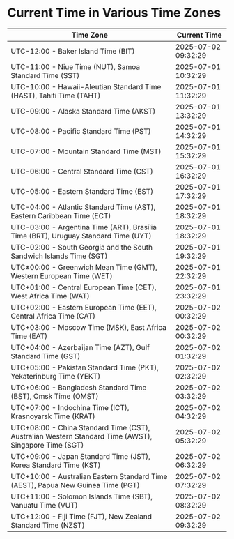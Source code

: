 # Current Time in Various Time Zones

| Time Zone | Current Time |
|-----------|--------------|
| UTC-12:00 - Baker Island Time (BIT) | 2025-07-02 09:32:29 |
| UTC-11:00 - Niue Time (NUT), Samoa Standard Time (SST) | 2025-07-01 10:32:29 |
| UTC-10:00 - Hawaii-Aleutian Standard Time (HAST), Tahiti Time (TAHT) | 2025-07-01 11:32:29 |
| UTC-09:00 - Alaska Standard Time (AKST) | 2025-07-01 13:32:29 |
| UTC-08:00 - Pacific Standard Time (PST) | 2025-07-01 14:32:29 |
| UTC-07:00 - Mountain Standard Time (MST) | 2025-07-01 15:32:29 |
| UTC-06:00 - Central Standard Time (CST) | 2025-07-01 16:32:29 |
| UTC-05:00 - Eastern Standard Time (EST) | 2025-07-01 17:32:29 |
| UTC-04:00 - Atlantic Standard Time (AST), Eastern Caribbean Time (ECT) | 2025-07-01 18:32:29 |
| UTC-03:00 - Argentina Time (ART), Brasília Time (BRT), Uruguay Standard Time (UYT) | 2025-07-01 18:32:29 |
| UTC-02:00 - South Georgia and the South Sandwich Islands Time (SGT) | 2025-07-01 19:32:29 |
| UTC±00:00 - Greenwich Mean Time (GMT), Western European Time (WET) | 2025-07-01 22:32:29 |
| UTC+01:00 - Central European Time (CET), West Africa Time (WAT) | 2025-07-01 23:32:29 |
| UTC+02:00 - Eastern European Time (EET), Central Africa Time (CAT) | 2025-07-02 00:32:29 |
| UTC+03:00 - Moscow Time (MSK), East Africa Time (EAT) | 2025-07-02 00:32:29 |
| UTC+04:00 - Azerbaijan Time (AZT), Gulf Standard Time (GST) | 2025-07-02 01:32:29 |
| UTC+05:00 - Pakistan Standard Time (PKT), Yekaterinburg Time (YEKT) | 2025-07-02 02:32:29 |
| UTC+06:00 - Bangladesh Standard Time (BST), Omsk Time (OMST) | 2025-07-02 03:32:29 |
| UTC+07:00 - Indochina Time (ICT), Krasnoyarsk Time (KRAT) | 2025-07-02 04:32:29 |
| UTC+08:00 - China Standard Time (CST), Australian Western Standard Time (AWST), Singapore Time (SGT) | 2025-07-02 05:32:29 |
| UTC+09:00 - Japan Standard Time (JST), Korea Standard Time (KST) | 2025-07-02 06:32:29 |
| UTC+10:00 - Australian Eastern Standard Time (AEST), Papua New Guinea Time (PGT) | 2025-07-02 07:32:29 |
| UTC+11:00 - Solomon Islands Time (SBT), Vanuatu Time (VUT) | 2025-07-02 08:32:29 |
| UTC+12:00 - Fiji Time (FJT), New Zealand Standard Time (NZST) | 2025-07-02 09:32:29 |
